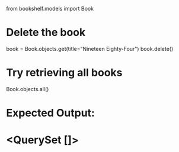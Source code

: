 from bookshelf.models import Book
# Delete the book
book = Book.objects.get(title="Nineteen Eighty-Four")
book.delete()

# Try retrieving all books
Book.objects.all()

# Expected Output:
# <QuerySet []>
